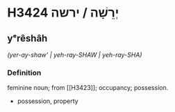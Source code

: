 # H3424 יְרֵשָׁה / ירשה

## yᵉrêshâh

_(yer-ay-shaw' | yeh-ray-SHAW | yeh-ray-SHA)_

### Definition

feminine noun; from [[H3423]]; occupancy; possession.

- possession, property
